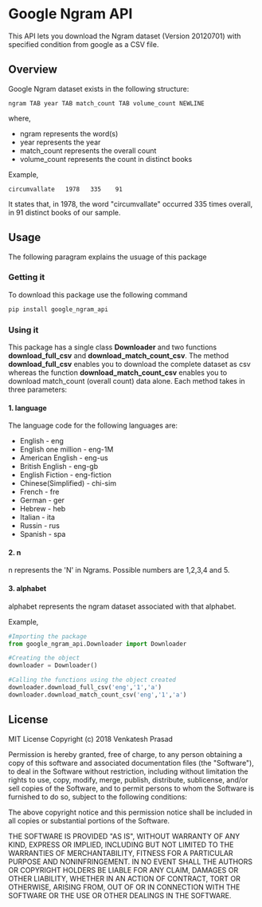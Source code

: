# Google Ngram API
This API lets you download the Ngram dataset (Version 20120701) with specified condition from google as a CSV file.  

## Overview
Google Ngram dataset exists in the following structure:
```
ngram TAB year TAB match_count TAB volume_count NEWLINE
```
where,
- ngram represents the word(s)
- year represents the year
- match_count represents the overall count
- volume_count represents the count in distinct books

Example,
```
circumvallate   1978   335    91
```
It states that, in 1978, the word "circumvallate" occurred 335 times overall, in 91 distinct books of our sample.

## Usage
The following paragram explains the usuage of this package

### Getting it
To download this package use the following command
```sh
pip install google_ngram_api
```
### Using it
This package has a single class **Downloader** and two functions __download_full_csv__ and __download_match_count_csv__.
The method __download_full_csv__ enables you to download the complete dataset as csv whereas the function __download_match_count_csv__ enables you to download match_count (overall count) data alone. 
Each method takes in three parameters:
#### 1. language 
The language code for the following languages are:
- English - eng
- English one million - eng-1M
- American English - eng-us
- British English - eng-gb
- English Fiction - eng-fiction
- Chinese(Simplified) - chi-sim
- French - fre
- German - ger
- Hebrew - heb
- Italian - ita
- Russin - rus
- Spanish - spa
#### 2. n
n represents the 'N' in Ngrams. Possible numbers are 1,2,3,4 and 5. 
#### 3. alphabet
alphabet represents the ngram dataset associated with that alphabet.

Example,
```python
#Importing the package
from google_ngram_api.Downloader import Downloader

#Creating the object
downloader = Downloader()

#Calling the functions using the object created
downloader.download_full_csv('eng','1','a')
downloader.download_match_count_csv('eng','1','a')

```
## License
MIT License
Copyright (c) 2018 Venkatesh Prasad

Permission is hereby granted, free of charge, to any person obtaining a copy
of this software and associated documentation files (the "Software"), to deal
in the Software without restriction, including without limitation the rights
to use, copy, modify, merge, publish, distribute, sublicense, and/or sell
copies of the Software, and to permit persons to whom the Software is
furnished to do so, subject to the following conditions:

The above copyright notice and this permission notice shall be included in all
copies or substantial portions of the Software.

THE SOFTWARE IS PROVIDED "AS IS", WITHOUT WARRANTY OF ANY KIND, EXPRESS OR
IMPLIED, INCLUDING BUT NOT LIMITED TO THE WARRANTIES OF MERCHANTABILITY,
FITNESS FOR A PARTICULAR PURPOSE AND NONINFRINGEMENT. IN NO EVENT SHALL THE
AUTHORS OR COPYRIGHT HOLDERS BE LIABLE FOR ANY CLAIM, DAMAGES OR OTHER
LIABILITY, WHETHER IN AN ACTION OF CONTRACT, TORT OR OTHERWISE, ARISING FROM,
OUT OF OR IN CONNECTION WITH THE SOFTWARE OR THE USE OR OTHER DEALINGS IN THE
SOFTWARE.
